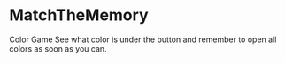 # MatchTheMemory
Color Game
See what color is under the button and remember to open all colors as soon as you can.
